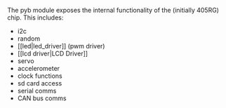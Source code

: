The pyb module exposes the internal functionality of the (initially 405RG) chip.
This includes:
* i2c
* random
* [[led|led_driver]] (pwm driver)
* [[lcd driver|LCD Driver]]
* servo
* accelerometer
* clock functions
* sd card access
* serial comms
* CAN bus comms
